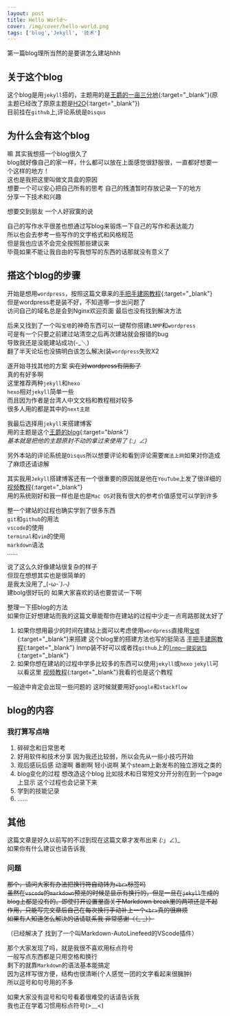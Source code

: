 ```yaml
---
layout: post
title: Hello World～
cover: /img/cover/hello-world.png
tags: ['blog','Jekyll', '技术']
---
```


第一篇blog理所当然的是要讲怎么建站hhh

<!-- more -->

## 关于这个blog 

这个blog是用`jekyll`搭的，主题用的是[王爵的一亩三分地](https://github.com/biezhi/blog/){:target="_blank"}(原主题已经改了原原主题是[H2O](https://github.com/kaeyleo/jekyll-theme-H2O){:target="_blank"})  
目前挂在`github`上,评论系统是`Disqus`

## 为什么会有这个blog

嘛 其实我想搭一个blog很久了  
blog就好像自己的家一样，什么都可以放在上面感觉很舒服很，一直都好想要一个这样的地方！  
这也是我把这里叫做文具盒的原因  
想要一个可以安心把自己所有的思考 自己的残渣暂时存放记录一下的地方   
分享一下技术和兴趣

想要交到朋友 一个人好寂寞的说

自己的写作水平很差也想通过写blog来锻炼一下自己的写作和表达能力  
所以也会去参考一些写作的文字格式和风格规范  
但是我也应该不会完全按照那些建议来  
毕竟如果不能让我自由的写我想写的东西的话那就没有意义了  

## 搭这个blog的步骤
开始是想用`wordpress`，按照这篇文章来的[手把手建网教程](https://www.flyzy2005.com/build-page/){:target="_blank"}  
但是wordpress老是装不好，不知道哪一步出问题了  
访问自己的域名总是会到Nginx欢迎页面 最后也没有找到解决方法

后来又找到了一个叫`宝塔`的神奇东西可以一键帮你搭建`LNMP`和`wordpress`  
可是有一个只要之前建过站清空之后再次建站就会报错的bug  
导致我还是没能建站成功(-_＼)  
翻了半天论坛也没搞明白该怎么解决(装`wordpress`失败X2 

遂开始寻找其他的方案 ~~实在对wordpress有阴影了~~  
真的有好多啊  
这里推荐两种`jekyll`和`hexo`  
`hexo`相对`jekyll`简单一些  
而且因为作者是台湾人中文文档和教程相对较多  
很多人用的都是其中的`next主题`

我最后选择用`jekyll`来搭建博客  
用的主题是这个[王爵的blog](https://github.com/biezhi/blog/){:target="_blank"}  
基本就是把他的主题原封不动的拿过来使用了 _(:_」∠)_  

另外本站的评论系统是`Disqus`所以想要评论和看到评论需要`魔法上网`如果对你造成了麻烦还请谅解
<!-- [魔法上网](https://www.flyzy2005.com/fan-qiang/shadowsocks/install-shadowsocks-in-one-command/){:target="_blank"} -->

其实我用`Jekyll`搭建博客还有一个很重要的原因就是他在`YouTube`上发了很详细的[视频教程](https://www.youtube.com/watch?v=Zt_QzSbyDcw&list=PLK2w-tGRdrj7vzX7Y-GqKPb2QPrHCYZY1&index=1){:target="_blank"}  
用的系统刚好和我一样也是也是`Mac OS`对我有很大的参考价值感觉可以学到许多

整一个建站的过程也确实学到了很多东西  
`git`和`github`的用法  
`vscode`的使用  
`terminal`和`vim`的使用  
`markdown`语法  
……

说了这么久好像建站很复杂的样子  
但现在想想其实也是很简单的  
是我太没用了_(-ω-`_)⌒)_  
建bolg很好玩的 如果大家喜欢的话也要尝试一下啊

整理一下搭blog的方法  
如果你正好想建站而我的这篇文章能帮你在建站的过程中少走一点弯路那就太好了
1. 如果你想用最少的时间在建站上面可以考虑使用`wordpress`直接用[`宝塔`](https://www.bt.cn){:target="_blank"}来搭建
这个blog里的搭建方法也写的挺简洁 [手把手建网教程](https://www.flyzy2005.com/build-page/){:target="_blank"}
lnmp装不好可以或者找`github`上的[`lnmp一键安装包`](https://github.com/lj2007331/lnmp){:target="_blank"}
2. 如果你想在建站的过程中学多比较多的东西可以使用`jekyll`或`hexo`
`jekyll`可以看这里 [视频教程](https://www.youtube.com/watch?v=Zt_QzSbyDcw&list=PLK2w-tGRdrj7vzX7Y-GqKPb2QPrHCYZY1&index=1){:target="_blank"}我看的也是这个教程

一般途中肯定会出现一些问题的 这时候就要用好`google`和`stackflow`

## blog的内容
### 我打算写点啥
1. 碎碎念和日常思考 
2. 好用软件和技术分享 因为我还比较弱，所以会先从一些小技巧开始
3. 观后感玩后感 
动漫啊 番剧啊 轻小说啊 某个steam上新发布的独立游戏之类的
4. blog变化的过程 
想改造这个blog 比如技术和日常短文分开分别在到一个page上显示 
这个过程也会记录下来
5. 学到的技能记录
6. ……


## 其他
这篇文章是好久以前写的不过到现在这篇文章才发布出来 _(:_」∠)_  
如果你有什么建议也请告诉我

### 问题
~~那个，请问大家有办法把换行符自动转为`<br>`标签吗    
虽然在`vscode`的`markdown`预览的时候是显示有换行的，但是一旦在`jekyll`生成的blog上都是没有的。即使打开设置里面关于Markdown break里的两项还是不起作用，只能写完文章后自己在每次换行手动补上一个`<br>`真的很麻烦    
如果有人知道怎么解决的话请联系我 非常感谢〈（_  _）〉~~

（已经解决了 找到了一个叫Markdown-AutoLinefeed的VScode插件）

那个大家发现了吗，就是我很不喜欢用标点符号  
一般写点东西都是只用空格和换行  
剩下的就靠`Markdown`的语法基本能搞定  
因为这样写很方便，结构也很清晰(个人感觉一团的文字看起来很臃肿)      
所以逗号和句号用的不多  

如果大家没有逗号和句号看着很难受的话请告诉我  
我也正在学着习惯用标点符号(>﹏<)
